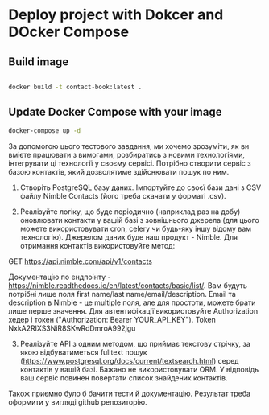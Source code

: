 # Deploy project with Dokcer and DOcker Compose

## Build image

```bash

docker build -t contact-book:latest .
```

## Update Docker Compose with your image

```bash
docker-compose up -d
```

За допомогою цього тестового завдання, ми хочемо зрозуміти, як ви вмієте працювати з вимогами, розбиратись з новими технологіями, інтегрувати ці технології у своєму сервісі. Потрібно створити сервіс з базою контактів, який дозволятиме здійснювати пошук по ним.

1. Створіть PostgreSQL базу даних. Імпортуйте до своєї бази дані з CSV файлу Nimble Contacts (його треба скачати у форматі .csv).

2. Реалізуйте логіку, що буде періодично (наприклад раз на добу) оновлювати контакти у вашій базі з зовнішнього джерела (для цього можете використовувати cron, celery чи будь-яку іншу відому вам технологію). Джерелом даних буде наш продукт - Nimble. Для отримання контактів використовуйте метод:

GET https://api.nimble.com/api/v1/contacts

Документацію по ендпоінту - https://nimble.readthedocs.io/en/latest/contacts/basic/list/. 
Вам будуть потрібні лише поля first name/last name/email/description. Email та description в Nimble - це multiple поля, але для простоти, можете брати лише перше значення. Для автентифікації використовуйте Authorization хедер і токен ("Authorization: Bearer YOUR_API_KEY").
Token  NxkA2RlXS3NiR8SKwRdDmroA992jgu

3. Реалізуйте API з одним методом, що приймає текстову стрічку, за якою відбуватиметься fulltext пошук (https://www.postgresql.org/docs/current/textsearch.html) серед контактів у вашій базі. Бажано не використовувати ORM. У відповідь ваш сервіс повинен повертати список знайдених контактів.

Також приємно було б бачити тести й документацію. Результат треба оформити у вигляді github репозиторію.
